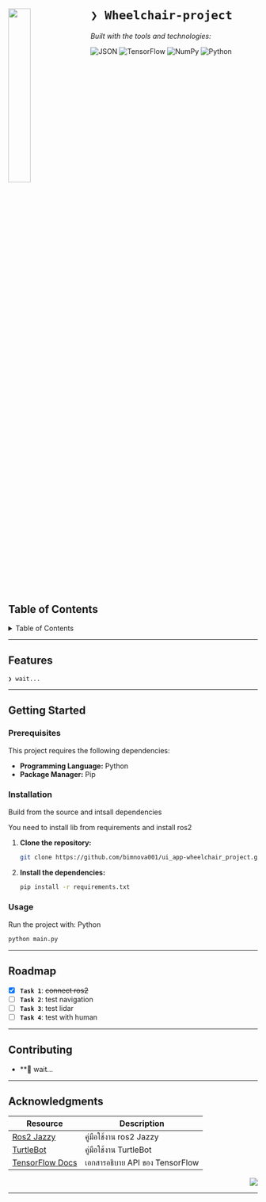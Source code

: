 <div id="top">

<!-- HEADER STYLE: COMPACT -->
<img src="logo/cisat-remove.ico" width="30%" align="left" style="margin-right: 15px">

# <code>❯ Wheelchair-project</code>
<em></em>

<!-- BADGES -->
<!-- local repository, no metadata badges. -->

<em>Built with the tools and technologies:</em>

<img src="https://img.shields.io/badge/JSON-000000.svg?style=flat-square&logo=JSON&logoColor=white" alt="JSON">
<img src="https://img.shields.io/badge/TensorFlow-FF6F00.svg?style=flat-square&logo=TensorFlow&logoColor=white" alt="TensorFlow">
<img src="https://img.shields.io/badge/NumPy-013243.svg?style=flat-square&logo=NumPy&logoColor=white" alt="NumPy">
<img src="https://img.shields.io/badge/Python-3776AB.svg?style=flat-square&logo=Python&logoColor=white" alt="Python">

<br clear="left"/>

## Table of Contents

<details>
<summary>Table of Contents</summary>

- [Table of Contents](#table-of-contents)
- [Features](#features)
- [Contributing](#contributing)
- [Acknowledgments](#acknowledgments)

</details>

---


## Features

<code>❯ wait...</code>

---


## Getting Started

### Prerequisites

This project requires the following dependencies:

- **Programming Language:** Python
- **Package Manager:** Pip

### Installation

Build  from the source and intsall dependencies

You need to install lib from requirements and install ros2 
1. **Clone the repository:**

    ```sh
    git clone https://github.com/bimnova001/ui_app-wheelchair_project.git
    ```

2. **Install the dependencies:**

	```sh
	pip install -r requirements.txt
	```

### Usage

Run the project with:
Python
```sh
python main.py
```

---

## Roadmap

- [X] **`Task 1`**: <strike>connect ros2</strike>
- [ ] **`Task 2`**: test navigation
- [ ] **`Task 3`**: test lidar
- [ ] **`Task 4`**: test with human

---

## Contributing

- **💬 wait...


---

## Acknowledgments

| Resource | Description |
|----------|-------------|
| [Ros2 Jazzy ](https://docs.ros.org/en/jazzy/index.html) | คู่มือใช้งาน ros2 Jazzy |
| [ TurtleBot ](https://emanual.robotis.com/docs/en/platform/turtlebot3/overview/#overview) | คู่มือใช้งาน TurtleBot |
| [TensorFlow Docs](https://www.tensorflow.org/api_docs) | เอกสารอธิบาย API ของ TensorFlow |

<div align="right">

[![][back-to-top]](#top)

</div>


[back-to-top]: https://img.shields.io/badge/-BACK_TO_TOP-151515?style=flat-square


---
